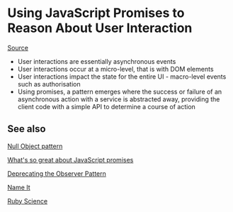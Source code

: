 Using JavaScript Promises to Reason About User Interaction
==========================================================

[Source](http://robots.thoughtbot.com/using-javascript-promises-to-reason-about-user-interaction)

* User interactions are essentially asynchronous events
* User interactions occur at a micro-level, that is with DOM elements
* User interactions impact the state for the entire UI - macro-level events such as authorisation
* Using promises, a pattern emerges where the success or failure of an asynchronous action with a service is abstracted away, providing the client code with a simple API to determine a course of action


See also
--------

[Null Object pattern](http://robots.thoughtbot.com/design-patterns-in-the-wild-null-object)

[What's so great about JavaScript promises](http://blog.parse.com/2013/01/29/whats-so-great-about-javascript-promises/)

[Deprecating the Observer Pattern](http://lampwww.epfl.ch/~imaier/pub/DeprecatingObserversTR2010.pdf)

[Name It](http://robots.thoughtbot.com/name-it)

[Ruby Science](https://learn.thoughtbot.com/products/13-ruby-science)

